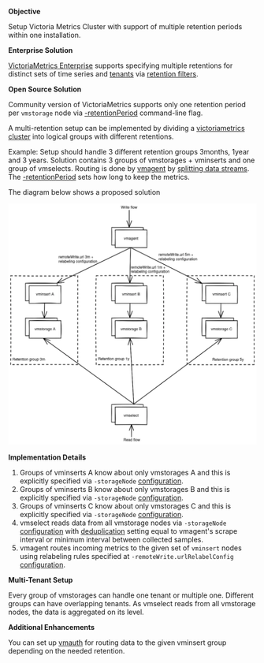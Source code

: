 **Objective**

Setup Victoria Metrics Cluster with support of multiple retention periods within one installation.

**Enterprise Solution**

[VictoriaMetrics Enterprise](https://docs.victoriametrics.com/victoriametrics/enterprise/) supports specifying multiple retentions
for distinct sets of time series and [tenants](https://docs.victoriametrics.com/victoriametrics/cluster-victoriametrics/#multitenancy)
via [retention filters](https://docs.victoriametrics.com/victoriametrics/cluster-victoriametrics/#retention-filters).

**Open Source Solution**

Community version of VictoriaMetrics supports only one retention period per `vmstorage` node via [-retentionPeriod](https://docs.victoriametrics.com/victoriametrics/single-server-victoriametrics/#retention) command-line flag.

A multi-retention setup can be implemented by dividing a [victoriametrics cluster](https://docs.victoriametrics.com/victoriametrics/cluster-victoriametrics/) into logical groups with different retentions.

Example:
Setup should handle 3 different retention groups 3months, 1year and 3 years.
Solution contains 3 groups of vmstorages + vminserts and one group of vmselects. Routing is done by [vmagent](https://docs.victoriametrics.com/victoriametrics/vmagent/)
by [splitting data streams](https://docs.victoriametrics.com/victoriametrics/vmagent/#splitting-data-streams-among-multiple-systems). 
The [-retentionPeriod](https://docs.victoriametrics.com/victoriametrics/single-server-victoriametrics/#retention) sets how long to keep the metrics.

The diagram below shows a proposed solution

![Setup](setup.webp)

**Implementation Details**

1. Groups of vminserts A know about only vmstorages A and this is explicitly specified via `-storageNode` [configuration](https://docs.victoriametrics.com/victoriametrics/cluster-victoriametrics/#cluster-setup). 
1. Groups of vminserts B know about only vmstorages B and this is explicitly specified via `-storageNode` [configuration](https://docs.victoriametrics.com/victoriametrics/cluster-victoriametrics/#cluster-setup). 
1. Groups of vminserts C know about only vmstorages C and this is explicitly specified via `-storageNode` [configuration](https://docs.victoriametrics.com/victoriametrics/cluster-victoriametrics/#cluster-setup). 
1. vmselect reads data from all vmstorage nodes via `-storageNode` [configuration](https://docs.victoriametrics.com/victoriametrics/cluster-victoriametrics/#cluster-setup) 
   with [deduplication](https://docs.victoriametrics.com/victoriametrics/cluster-victoriametrics/#deduplication) setting equal to vmagent's scrape interval or minimum interval between collected samples. 
1. vmagent routes incoming metrics to the given set of `vminsert` nodes using relabeling rules specified at `-remoteWrite.urlRelabelConfig` [configuration](https://docs.victoriametrics.com/victoriametrics/vmagent/#relabeling).

**Multi-Tenant Setup**

Every group of vmstorages can handle one tenant or multiple one. Different groups can have overlapping tenants. As vmselect reads from all vmstorage nodes, the data is aggregated on its level.

**Additional Enhancements**

You can set up [vmauth](https://docs.victoriametrics.com/victoriametrics/vmauth/) for routing data to the given vminsert group depending on the needed retention.
